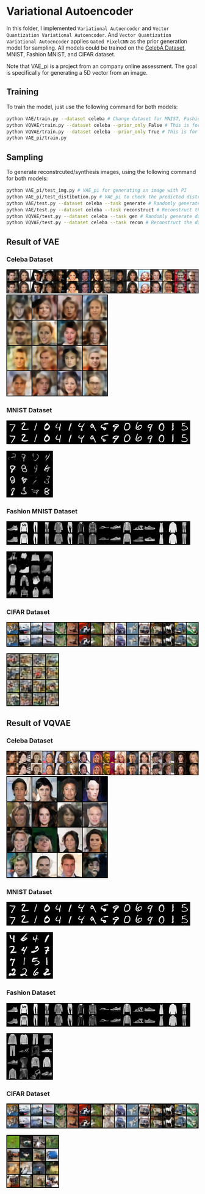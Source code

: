 # Variational Autoencoder #

In this folder, I implemented `Variational Autoencoder` and `Vector Quantization Variational Autoencoder`. And `Vector Quantization Variational Autoencoder` applies `Gated PixelCNN` as the prior generation model for sampling. All models could be trained on the [CelebA Dataset](https://mmlab.ie.cuhk.edu.hk/projects/CelebA.html), MNIST, Fashion MNIST, and CIFAR dataset.

Note that VAE_pi is a project from an company online assessment. The goal is specifically for generating a 5D vector from an image.


## Training ##
To train the model, just use the following command for both models:

```bash
python VAE/train.py --dataset celeba # Change dataset for MNIST, FashionMNIST, and CIFAR
python VQVAE/train.py --dataset celeba --prior_only False # This is for training VQVAE model without prior
python VQVAE/train.py --dataset celeba --prior_only True # This is for training GatexPixel CNN model with frozen weight of VQVAE
python VAE_pi/train.py
```

## Sampling ##
To generate reconstrcuted/synthesis images, using the following command for both models:
```bash
python VAE_pi/test_img.py # VAE_pi for generating an image with PI
python VAE_pi/test_distibution.py # VAE_pi to check the predicted distribution compared to the dataset
python VAE/test.py --dataset celeba --task generate # Randomly generate dataset from the latent space
python VAE/test.py --dataset celeba --task reconstruct # Reconstruct the dataset
python VQVAE/test.py --dataset celeba --task gen # Randomly generate dataset from the latent space
python VQVAE/test.py --dataset celeba --task recon # Reconstruct the dataset
```


## Result of VAE ##
### Celeba Dataset ###
![image](https://github.com/tungyen/Deep_learning_CV/blob/master/GenAI/Autoencoder/VAE/img/VAE_celeba_recon.png)
![image](https://github.com/tungyen/Deep_learning_CV/blob/master/GenAI/Autoencoder/VAE/img/VAE_celeba_gen.png)

### MNIST Dataset ###
![image](https://github.com/tungyen/Deep_learning_CV/blob/master/GenAI/Autoencoder/VAE/img/VAE_MNIST_recon.png)

![image](https://github.com/tungyen/Deep_learning_CV/blob/master/GenAI/Autoencoder/VAE/img/VAE_MNIST_gen.png)

### Fashion MNIST Dataset ###
![image](https://github.com/tungyen/Deep_learning_CV/blob/master/GenAI/Autoencoder/VAE/img/VAE_fashion_recon.png)

![image](https://github.com/tungyen/Deep_learning_CV/blob/master/GenAI/Autoencoder/VAE/img/VAE_fashion_gen.png)

### CIFAR Dataset ###
![image](https://github.com/tungyen/Deep_learning_CV/blob/master/GenAI/Autoencoder/VAE/img/VAE_cifar_recon.png)

![image](https://github.com/tungyen/Deep_learning_CV/blob/master/GenAI/Autoencoder/VAE/img/VAE_cifar_gen.png)


## Result of VQVAE ##
### Celeba Dataset ###
![image](https://github.com/tungyen/Deep_learning_CV/blob/master/GenAI/Autoencoder/VQVAE/img/VQVAE_celeba_recon.png)
![image](https://github.com/tungyen/Deep_learning_CV/blob/master/GenAI/Autoencoder/VQVAE/img/VQVAE_celeba_gen.png)

### MNIST Dataset ###
![image](https://github.com/tungyen/Deep_learning_CV/blob/master/GenAI/Autoencoder/VQVAE/img/VQVAE_MNIST_recon.png)


![image](https://github.com/tungyen/Deep_learning_CV/blob/master/GenAI/Autoencoder/VQVAE/img/VQVAE_MNIST_gen.png)


### Fashion Dataset ###
![image](https://github.com/tungyen/Deep_learning_CV/blob/master/GenAI/Autoencoder/VQVAE/img/VQVAE_fashion_recon.png)


![image](https://github.com/tungyen/Deep_learning_CV/blob/master/GenAI/Autoencoder/VQVAE/img/VQVAE_fashion_gen.png)


### CIFAR Dataset ###
![image](https://github.com/tungyen/Deep_learning_CV/blob/master/GenAI/Autoencoder/VQVAE/img/VQVAE_cifar_recon.png)


![image](https://github.com/tungyen/Deep_learning_CV/blob/master/GenAI/Autoencoder/VQVAE/img/VQVAE_cifar_gen.png)
